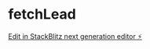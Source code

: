 # fetchLead

[Edit in StackBlitz next generation editor ⚡️](https://stackblitz.com/~/github.com/Proto133/fetchLead)